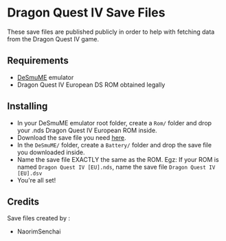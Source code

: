 <h1>Dragon Quest IV Save Files</h1>
<p>These save files are published publicly in order to help with fetching data from the Dragon Quest IV game.</p>

<h2>Requirements</h2>
<ul>
  <li><a href="https://desmume.org/">DeSmuME</a> emulator</li>
  <li>Dragon Quest IV European DS ROM obtained legally</li>
</ul>

<h2>Installing</h2>
<ul>
  <li>In your DeSmuME emulator root folder, create a <code>Rom/</code> folder and drop your .nds Dragon Quest IV European ROM inside.</li>
  <li>Download the save file you need <a href="https://github.com/NaorimSenchai/dragon-quest-api/tree/master/public/dqiv/desmume_saves">here</a>.</li>
  <li>In the <code>DeSmuME/</code> folder, create a <code>Battery/</code> folder and drop the save file you downloaded inside.</li>
  <li>Name the save file EXACTLY the same as the ROM. Egz: If your ROM is named <code>Dragon Quest IV [EU].nds</code>, name the save file <code>Dragon Quest IV [EU].dsv</code></li>
  <li>You're all set!</li>
</ul>

<h2>Credits</h2>
<p>Save files created by :</p>
<ul>
  <li>NaorimSenchai</li>
 </ul>

